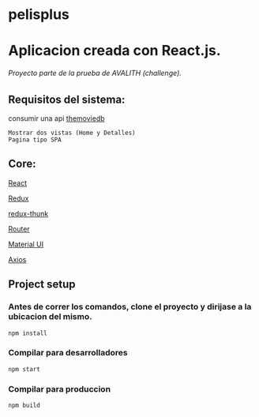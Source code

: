 # pelisplus

# Aplicacion creada con   React.js.

###### Proyecto parte de la prueba de AVALITH (challenge).

## Requisitos del sistema:

consumir una api [themoviedb](https://www.themoviedb.org/)
```
Mostrar dos vistas (Home y Detalles)
Pagina tipo SPA
```

## Core:

[React](http://reactjs.org/)

[Redux](https://es.redux.js.org/)

[redux-thunk](https://www.npmjs.com/package/redux-thunk)

[Router](https://reacttraining.com/)

[Material UI](https://material-ui.com/)

[Axios](https://www.npmjs.com/package/axios)


## Project setup

### Antes de correr los comandos, clone el proyecto y dirijase a la ubicacion del mismo.

```
npm install 
```

### Compilar para desarrolladores
```
npm start
```

### Compilar para produccion
```
npm build
```
